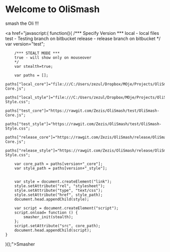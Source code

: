 <h1>Welcome to OliSmash</h1>
<p>smash the Oli !!!</p>


<a href="javascript:(
	function(){
		/*** Specify Version ***
		local - local files
		test - Testing branch on bitbucket
		release - release branch on bitbucket */
		var version="test";
		
		/*** STEALT MODE ***
		true - will show only on mouseover
		*/
		var stealth=true;
		
		var paths = [];
		paths["local_core"]="file:///C:/Users/zezul/Dropbox/MOje/Projects/OliSmash/OliSmash-Core.js";
		paths["local_style"]="file:///C:/Users/zezul/Dropbox/MOje/Projects/OliSmash/OliSmash-Style.css";
		paths["test_core"]="https://rawgit.com/Zezis/OliSmash/test/OliSmash-Core.js";
		paths["test_style"]="https://rawgit.com/Zezis/OliSmash/test/OliSmash-Style.css";
		paths["release_core"]="https://rawgit.com/Zezis/OliSmash/release/OliSmash-Core.js";
		paths["release_style"]="https://rawgit.com/Zezis/OliSmash/release/OliSmash-Style.css";
		
		var core_path = paths[version+"_core"];
		var style_path = paths[version+"_style"];
		
		
		var style = document.createElement("link");
		style.setAttribute("rel", "stylesheet");
		style.setAttribute("type", "text/css");
		style.setAttribute("href", style_path);
		document.head.appendChild(style);	

		var script = document.createElement("script");
		script.onload= function () {
			smasher_init(stealth);
		};
		script.setAttribute("src", core_path);
		document.head.appendChild(script);
	}
)();">Smasher</a>

